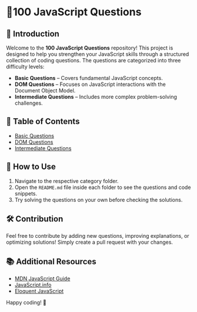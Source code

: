 # 🚀100 JavaScript Questions

## 📌 Introduction
Welcome to the **100 JavaScript Questions** repository! This project is designed to help you strengthen your JavaScript skills through a structured collection of coding questions. The questions are categorized into three difficulty levels:

- **Basic Questions** – Covers fundamental JavaScript concepts.
- **DOM Questions** – Focuses on JavaScript interactions with the Document Object Model.
- **Intermediate Questions** – Includes more complex problem-solving challenges.

## 📑 Table of Contents
- [Basic Questions](./Basic%20Questions/Basic.md)
- [DOM Questions](./DOM_Questions/README.md)
- [Intermediate Questions](./Intermediate_Questions/README.md)

## 🚀 How to Use
1. Navigate to the respective category folder.
2. Open the `README.md` file inside each folder to see the questions and code snippets.
3. Try solving the questions on your own before checking the solutions.

## 🛠 Contribution
Feel free to contribute by adding new questions, improving explanations, or optimizing solutions! Simply create a pull request with your changes.

## 📚 Additional Resources
- [MDN JavaScript Guide](https://developer.mozilla.org/en-US/docs/Web/JavaScript/Guide)
- [JavaScript.info](https://javascript.info/)
- [Eloquent JavaScript](https://eloquentjavascript.net/)

Happy coding! 🎉
